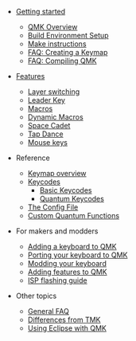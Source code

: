 * [Getting started](README.md) 
  * [QMK Overview](qmk_overview.md)
  * [Build Environment Setup](build_environment_setup.md)
  * [Make instructions](make_instructions.md)
  * [FAQ: Creating a Keymap](faq_keymap.md)
  * [FAQ: Compiling QMK](faq_build.md)

* [Features](features/README.md)
  * [Layer switching](key_functions.md)
  * [Leader Key](leader_key.md)
  * [Macros](macros.md)
  * [Dynamic Macros](dynamic_macros.md)
  * [Space Cadet](space_cadet_shift.md)
  * [Tap Dance](tap_dance.md)
  * [Mouse keys](mouse_keys.md)

* Reference
  * [Keymap overview](keymap.md)
  * [Keycodes](keycodes.md)
    * [Basic Keycodes](basic_keycodes.md)
    * [Quantum Keycodes](quantum_keycodes.md)
  * [The Config File](config_options.md)
  * [Custom Quantum Functions](custom_quantum_functions.md)
  
* For makers and modders
  * [Adding a keyboard to QMK](adding_a_keyboard_to_qmk.md)
  * [Porting your keyboard to QMK](porting_your_keyboard_to_qmk.md)
  * [Modding your keyboard](modding_your_keyboard.md)
  * [Adding features to QMK](adding_features_to_qmk.md)
  * [ISP flashing guide](isp_flashing_guide.md)
  
* Other topics
  * [General FAQ](faq.md)
  * [Differences from TMK](differences_from_tmk.md)
  * [Using Eclipse with QMK](eclipse.md)
